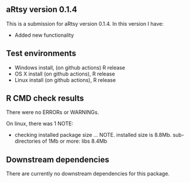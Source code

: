 ## aRtsy version 0.1.4
This is a submission for aRtsy version 0.1.4. In this version I have:

* Added new functionality

## Test environments
* Windows install, (on github actions) R release
* OS X install (on github actions), R release
* Linux install (on github actions), R release

## R CMD check results
There were no ERRORs or WARNINGs.

On linux, there was 1 NOTE:

* checking installed package size ... NOTE. installed size is 8.8Mb. sub-directories of 1Mb or more: libs 8.4Mb

## Downstream dependencies
There are currently no downstream dependencies for this package.
